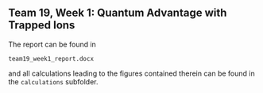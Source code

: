 ## Team 19, Week 1: Quantum Advantage with Trapped Ions

The report can be found in

    team19_week1_report.docx

and all calculations leading to the figures contained therein can be
found in the `calculations` subfolder.
